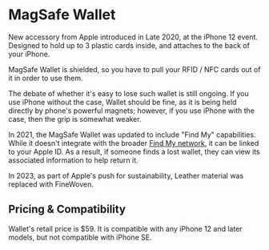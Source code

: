# MagSafe Wallet

New accessory from Apple introduced in Late 2020, at the iPhone 12 event. Designed to hold up to 3 plastic cards inside, and attaches to the back of your iPhone.

MagSafe Wallet is shielded, so you have to pull your RFID / NFC cards out of it in order to use them.

The debate of whether it's easy to lose such wallet is still ongoing. If you use iPhone without the case, Wallet should be fine, as it is being held directly by phone's powerful magnets; however, if you use iPhone with the case, then the grip is somewhat weaker.

In 2021, the MagSafe Wallet was updated to include "Find My" capabilities. While it doesn't integrate with the broader [Find My network](https://developer.apple.com/find-my/), it can be linked to your Apple ID. As a result, if someone finds a lost wallet, they can view its associated information to help return it.

In 2023, as part of Apple's push for sustainability, Leather material was replaced with FineWoven.

## Pricing & Compatibility

Wallet's retail price is \$59. It is compatible with any iPhone 12 and later models, but not compatible with iPhone SE.
